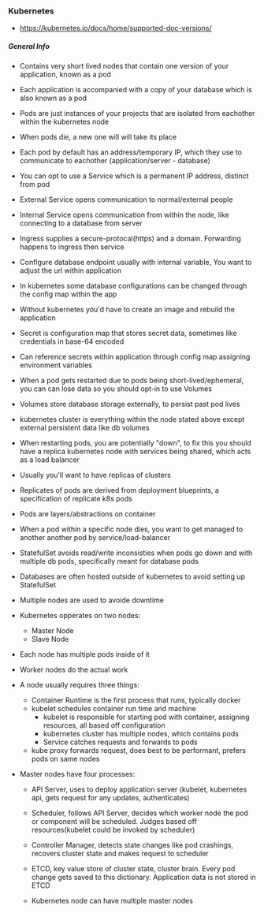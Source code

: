 ### Kubernetes
- https://kubernetes.io/docs/home/supported-doc-versions/

##### General Info
- Contains very short lived nodes that contain one version of your application, known as a pod

- Each application is accompanied with a copy of your database which is also known as a pod

- Pods are just instances of your projects that are isolated from eachother within the kubernetes node

- When pods die, a new one will will take its place

- Each pod by default has an address/temporary IP, which they use to communicate to eachother (application/server - database)

- You can opt to use a Service which is a permanent IP address, distinct from pod

- External Service opens communication to normal/external people

- Internal Service opens communication from within the node, like connecting to a database from server

- Ingress supplies a secure-protocal(https) and a domain. Forwarding happens to ingress then service

- Configure database endpoint usually with internal variable, You want to adjust the url within application

- In kubernetes some database configurations can be changed through the config map within the app

- Without kubernetes you'd have to create an image and rebuild the application

- Secret is configuration map that stores secret data, sometimes like credentials in base-64 encoded

- Can reference secrets within application through config map assigning environment variables

- When a pod gets restarted due to pods being short-lived/ephemeral, you can can lose data so you should opt-in to use Volumes

- Volumes store database storage externally, to persist past pod lives

- kubernetes cluster is everything within the node stated above except external persistent data like db volumes

- When restarting pods, you are potentially "down", to fix this you should have a replica kubernetes node with services being shared, which acts as a load balancer

- Usually you'll want to have replicas of clusters

- Replicates of pods are derived from deployment blueprints, a specification of replicate k8s pods

- Pods are layers/abstractions on container

- When a pod within a specific node dies, you want to get managed to another another pod by service/load-balancer

- StatefulSet avoids read/write inconsisties when pods go down and with multiple db pods, specifically meant for database pods

- Databases are often hosted outside of kubernetes to avoid setting up StatefulSet

- Multiple nodes are used to avoide downtime

- Kubernetes opperates on two nodes:
  - Master Node
  - Slave Node

- Each node has multiple pods inside of it

- Worker nodes do the actual work

- A node usually requires three things:
  - Container Runtime is the first process that runs, typically docker
  - kubelet schedules container run time and machine
    - kubelet is responsible for starting pod with container, assigning resources, all based off configuration
    - kubernetes cluster has multiple nodes, which contains pods
    - Service catches requests and forwards to pods
  - kube proxy forwards request, does best to be performant, prefers pods on same nodes

- Master nodes have four processes:
  - API Server, uses to deploy application server (kubelet, kubernetes api, gets request for any updates, authenticates)
  - Scheduler, follows API Server, decides which worker node the pod or component will be scheduled. Judges based off resources(kubelet could be invoked by scheduler)
  - Controller Manager, detects state changes like pod crashings, recovers cluster state and makes request to scheduler
  - ETCD, key value store of cluster state, cluster brain. Every pod change gets saved to this dictionary. Application data is not stored in ETCD

  - Kubernetes node can have multiple master nodes